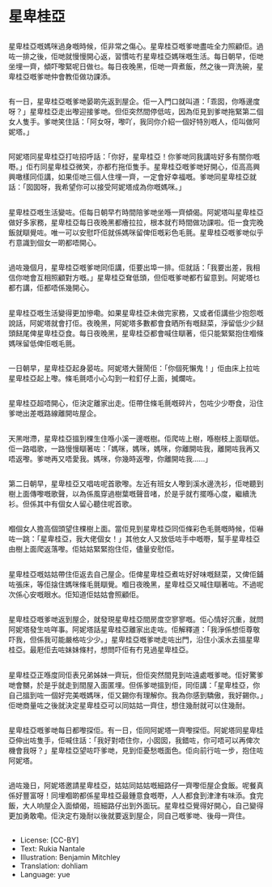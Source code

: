 # 星卑桂亞

##
星卑桂亞嘅媽咪過身嘅時候，佢非常之傷心。星卑桂亞嘅爹哋盡咗全力照顧佢。過咗一排之後，佢哋就慢慢開心返，習慣咗冇星卑桂亞媽咪嘅生活。每日朝早，佢哋坐埋一齊，傾吓嚟緊呢日做乜。每日夜晚黑，佢哋一齊煮飯，然之後一齊洗碗，星卑桂亞嘅爹哋仲會教佢做功課添。

##
有一日，星卑桂亞嘅爹哋晏啲先返到屋企。佢一入門口就叫道：「乖囡，你喺邊度呀？」星卑桂亞走出嚟迎接爹哋。但佢突然間停低咗，因為佢見到爹哋拖緊第二個女人隻手。爹哋笑住話：「阿女呀，嚟吖，我同你介紹一個好特別嘅人，佢叫做阿妮塔。」

##
阿妮塔同星卑桂亞打咗招呼話：「你好，星卑桂亞！你爹哋同我講咗好多有關你嘅嘢。」佢冇同星卑桂亞微笑，亦都冇拖佢隻手。星卑桂亞嘅爹哋好開心，佢高高興興噉樣同佢講，如果佢哋三個人住埋一齊，一定會好幸福嘅。爹哋同星卑桂亞就話：「囡囡呀，我希望你可以接受阿妮塔成為你嘅媽咪。」

##
星卑桂亞嘅生活變咗。佢每日朝早冇時間陪爹哋坐喺一齊傾偈。阿妮塔叫星卑桂亞做好多家務，星卑桂亞每日夜晚黑都癐拉拉，根本就冇時間做功課啦。佢一食完晚飯就瞓覺咗。唯一可以安慰吓佢就係媽咪留俾佢嘅彩色毛氈。星卑桂亞嘅爹哋似乎冇意識到個女一啲都唔開心。

##
過咗幾個月，星卑桂亞嘅爹哋同佢講，佢要出埠一排。佢就話：「我要出差，我相信你哋會互相照顧對方嘅。」星卑桂亞耷低頭，但佢嘅爹哋都冇留意到。阿妮塔乜都冇講，佢都唔係幾開心。

##
星卑桂亞嘅生活變得更加慘嘞。如果星卑桂亞未做完家務，又或者佢講些少抱怨嘅說話，阿妮塔就會打佢。夜晚黑，阿妮塔多數都會食晒所有嘅餸菜，淨留低少少餸頭餸尾俾星卑桂亞食。每日夜晚黑，星卑桂亞都會喊住瞓著，佢只能緊緊抱住嗰條媽咪留低俾佢嘅毛氈。

##
一日朝早，星卑桂亞起身晏咗。阿妮塔大聲鬧佢：「你個死懶鬼！」佢由床上拉咗星卑桂亞起上嚟。條毛氈唔小心勾到一粒釘仔上面，搣爛咗。

##
星卑桂亞超唔開心，佢決定離家出走。佢帶住條毛氈嘅碎片，包咗少少嘢食，沿住爹哋出差嘅路線離開咗屋企。

##
天黑咁滯，星卑桂亞搵到棵生住喺小溪一邊嘅樹。佢爬咗上樹，喺樹枝上面瞓低。佢一路唱歌，一路慢慢瞓著咗：「媽咪，媽咪，媽咪，你離開咗我，離開咗我再又唔返嚟。爹哋再又唔愛我。媽咪，你幾時返嚟，你離開咗我......」

##
第二日朝早，星卑桂亞又唱咗呢首歌嚟。左近有班女人嚟到溪水邊洗衫，佢哋聽到樹上面傳嚟嘅歌聲，以為係風穿過樹葉嘅聲音啫，於是乎就冇擺喺心度，繼續洗衫。但係其中有個女人留心聽住呢首歌。

##
嗰個女人擔高個頭望住棵樹上面。當佢見到星卑桂亞同佢條彩色毛氈嘅時候，佢嚇咗一跳：「星卑桂亞，我大佬個女！」其他女人又放低咗手中嘅嘢，幫手星卑桂亞由樹上面爬返落嚟。佢姑姑緊緊抱住佢，儘量安慰佢。

##
星卑桂亞嘅姑姑帶住佢返去自己屋企。佢俾星卑桂亞煮咗好好味嘅餸菜，又俾佢鋪咗張床，等佢搇住媽咪條毛氈瞓覺。嗰日夜晚黑，星卑桂亞又喊住瞓著咗。不過呢次係心安嘅眼水。佢知道佢姑姑會照顧佢。

##
星卑桂亞嘅爹哋返到屋企，就發現星卑桂亞間房度空寥寥嘅。佢心情好沉重，就問阿妮塔發生咗咩事。阿妮塔話星卑桂亞離家出走咗。佢解釋道：「我淨係想佢尊敬吓我，但係我可能嚴格咗少少。」星卑桂亞嘅爹哋走咗出門，沿住小溪水去搵星卑桂亞。最屘佢去咗妹妹條村，想問吓佢有冇見過星卑桂亞。

##
星卑桂亞正喺度同佢表兄弟姊妹一齊玩，但佢突然間見到咗遠處嘅爹哋。佢好驚爹哋會嬲，於是乎就走到間屋入面匿埋。但係爹哋搵到佢，同佢講：「星卑桂亞，你自己搵到咗一個好完美嘅媽咪，佢又錫你有理解你。我為你感到驕傲，我好錫你。」佢哋商量咗之後就決定星卑桂亞可以同姑姑一齊住，想住幾耐就可以住幾耐。

##
星卑桂亞嘅爹哋每日都嚟探佢。有一日，佢同阿妮塔一齊嚟探佢。阿妮塔同星卑桂亞伸出咗隻手，佢喊住話：「我好對唔住你，小囡囡，我錯咗，你可唔可以再俾次機會我呀？」星卑桂亞望咗吓爹哋，見到佢憂愁嘅面色。佢向前行咗一步，抱住咗阿妮塔。

##
過咗幾日，阿妮塔邀請星卑桂亞，姑姑同姑姑嘅細路仔一齊嚟佢屋企食飯。呢餐真係好豐富呀！同埋嗰啲都係星卑桂亞最鍾意食嘅嘢，人人都食到津津有味添。食完飯，大人响屋企入面傾偈，班細路仔出到外面玩。星卑桂亞覺得好開心，自己變得更加勇敢嘞。佢決定冇幾耐以後就要返到屋企，同自己嘅爹哋、後母一齊住。

##
* License: [CC-BY]
* Text: Rukia Nantale
* Illustration: Benjamin Mitchley
* Translation: dohliam
* Language: yue
